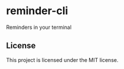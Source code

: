 # reminder-cli

Reminders in your terminal

## License

This project is licensed under the MIT license.

